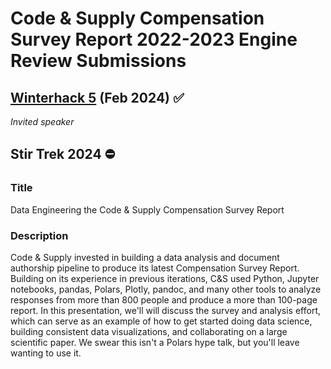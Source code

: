 # Code & Supply Compensation Survey Report 2022-2023 Engine Review Submissions

## [Winterhack 5](https://web.archive.org/web/20240225025854/http://www.winterhack.space/) (Feb 2024) :white_check_mark:

_Invited speaker_

## Stir Trek 2024 :no_entry:

### Title

Data Engineering the Code & Supply Compensation Survey Report

### Description

Code & Supply invested in building a data analysis and document authorship pipeline to produce its latest Compensation Survey Report.
Building on its experience in previous iterations, C&S used Python, Jupyter notebooks, pandas, Polars, Plotly, pandoc, and many other tools to analyze responses from more than 800 people and produce a more than 100-page report.
In this presentation, we'll will discuss the survey and analysis effort, which can serve as an example of how to get started doing data science, building consistent data visualizations, and collaborating on a large scientific paper.
We swear this isn't a Polars hype talk, but you'll leave wanting to use it.
